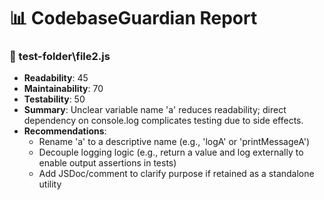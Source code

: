 # 📊 CodebaseGuardian Report

### 📄 test-folder\file2.js
- **Readability**: 45
- **Maintainability**: 70
- **Testability**: 50
- **Summary**: Unclear variable name 'a' reduces readability; direct dependency on console.log complicates testing due to side effects.
- **Recommendations**:
  - Rename 'a' to a descriptive name (e.g., 'logA' or 'printMessageA')
  - Decouple logging logic (e.g., return a value and log externally to enable output assertions in tests)
  - Add JSDoc/comment to clarify purpose if retained as a standalone utility
